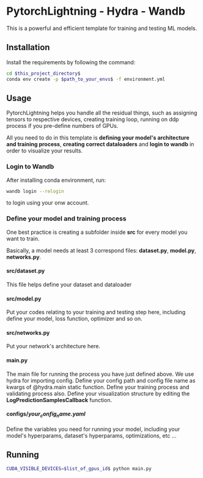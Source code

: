 # PytorchLightning - Hydra - Wandb

This is a powerful and efficient template for training and testing ML models.

## Installation

Install the requirements by following the command:

```bash
cd $this_project_directory$
conda env create -p $path_to_your_envs$ -f environment.yml
```

## Usage

PytorchLightning helps you handle all the residual things, such as assigning tensors to respective devices, creating training loop, running on ddp process if you pre-define numbers of GPUs.  

All you need to do in this template is **defining your model's architecture and training process**, **creating correct dataloaders** and **login to wandb** in order to visualize your results.
 
### Login to Wandb
After installing conda environment, run:

```bash
wandb login --relogin
```

to login using your onw account.
### Define your model and training process
One best practice is creating a subfolder inside **src** for every model you want to train.

Basically, a model needs at least 3 correspond files: **dataset.py**, **model.py**, **networks.py**.

#### src/dataset.py ####
This file helps define your dataset and dataloader

#### src/model.py ####
Put your codes relating to your training and testing step here, including define your model, loss function, optimizer and so on.

#### src/networks.py ####
Put your network's architecture here.

#### main.py ####
The main file for running the process you have just defined above. We use hydra for importing config. Define your config path and config file name as kwargs of @hydra.main static function. Define your training process and validating process also. Define your visualization structure by editing the **LogPredictionSamplesCallback** function.

#### configs/$your_config_name.yaml$ ####
Define the variables you need for running your model, including your model's hyperparams, dataset's hyperparams, optimizations, etc ... 

## Running ##

```bash
CUDA_VISIBLE_DEVICES=$list_of_gpus_id$ python main.py
```